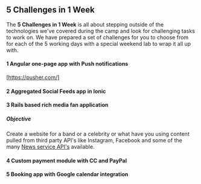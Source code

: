 ## 5 Challenges in 1 Week

The **5 Challenges in 1 Week** is all about stepping outside of the technologies we've covered during the camp and look for challenging tasks to work on. We have prepared a set of challenges for you to choose from for each of the 5 working days with a special weekend lab to wrap it all up with. 

#### 1 Angular one-page app with Push notifications
[https://pusher.com/]

#### 2 Aggregated Social Feeds app in Ionic

#### 3 Rails based rich media fan application
##### Objective
Create a website for a band or a celebrity or what have you using content pulled from third party API's like Instagram, Facebook and some of the many [News service API's](http://www.programmableweb.com/category/News%20Services/apis?category=20250) available. 

#### 4 Custom payment module with CC and PayPal

#### 5 Booking app with Google calendar integration



